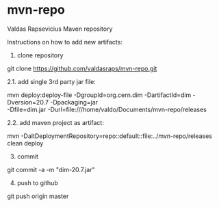 mvn-repo
========

Valdas Rapsevicius Maven repository

Instructions on how to add new artifacts:

1. clone repository

git clone https://github.com/valdasraps/mvn-repo.git

2.1. add single 3rd party jar file:

mvn deploy:deploy-file -DgroupId=org.cern.dim -DartifactId=dim -Dversion=20.7 -Dpackaging=jar \
    -Dfile=dim.jar -Durl=file:///home/valdo/Documents/mvn-repo/releases
    
2.2. add maven project as artifact:

mvn -DaltDeploymentRepository=repo::default::file:../mvn-repo/releases clean deploy

3. commit 

git commit -a -m "dim-20.7.jar"

4. push to github

git push origin master
